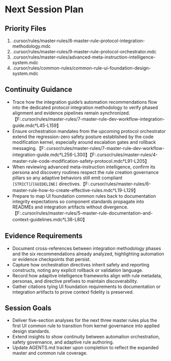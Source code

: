 # Next Session Plan

## Priority Files
1. .cursor/rules/master-rules/8-master-rule-protocol-integration-methodology.mdc
2. .cursor/rules/master-rules/9-master-rule-protocol-orchestrator.mdc
3. .cursor/rules/master-rules/advanced-meta-instruction-intelligence-system.mdc
4. .cursor/rules/common-rules/common-rule-ui-foundation-design-system.mdc

## Continuity Guidance
- Trace how the integration guide’s automation recommendations flow into the dedicated protocol integration methodology to verify phased alignment and evidence pipelines remain synchronized.【F:.cursor/rules/master-rules/7-master-rule-dev-workflow-integration-guide.mdc†L45-L159】
- Ensure orchestration mandates from the upcoming protocol orchestrator extend the regression-zero safety posture established by the code modification kernel, especially around escalation gates and rollback messaging.【F:.cursor/rules/master-rules/7-master-rule-dev-workflow-integration-guide.mdc†L256-L300】【F:.cursor/rules/master-rules/4-master-rule-code-modification-safety-protocol.mdc†L91-L205】
- When reviewing advanced meta-instruction intelligence, confirm its persona and discovery routines respect the rule creation governance pillars so any adaptive behaviors still emit compliant `[STRICT]`/`[GUIDELINE]` directives.【F:.cursor/rules/master-rules/6-master-rule-how-to-create-effective-rules.mdc†L19-L129】
- Prepare to map UI foundation common rules back to documentation integrity expectations so component standards propagate into READMEs and integration artifacts without divergence.【F:.cursor/rules/master-rules/5-master-rule-documentation-and-context-guidelines.mdc†L38-L80】

## Evidence Requirements
- Document cross-references between integration methodology phases and the six recommendations already analyzed, highlighting automation or evidence checkpoints that persist.
- Capture how orchestration directives inherit safety and reporting constructs, noting any explicit rollback or validation language.
- Record how adaptive intelligence frameworks align with rule metadata, personas, and directive prefixes to maintain discoverability.
- Gather citations tying UI foundation requirements to documentation or integration artifacts to prove context fidelity is preserved.

## Session Goals
- Deliver five-section analyses for the next three master rules plus the first UI common rule to transition from kernel governance into applied design standards.
- Extend insights to show continuity between automation orchestration, safety governance, and adaptive rule authoring.
- Update AGENTS.md tracker upon completion to reflect the expanded master and common rule coverage.
